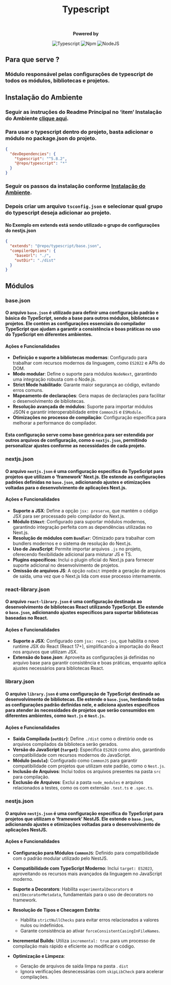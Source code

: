 <div style="text-align: center;">
    <h1>Typescript</h1>
    <br/>
<p>
    <strong>Powered by</strong>

![Typescript](https://img.shields.io/badge/typescript-%23323330.svg?style=falt&logo=typescript&logoColor=%233178C6)
![Npm](https://shields.io/badge/npm-gray?logo=npm&style=falt)
![NodeJS](https://img.shields.io/badge/node.js-6DA55F?style=falt&logo=node.js&logoColor=white)
</p>
</div>

## Para que serve ?
### Módulo responsável pelas configurações de typescript de todos os módulos, bibliotecas e projetos.

## Instalação do Ambiente
### Seguir as instruções do Readme Principal no ‘item’ Instalação do Ambiente [clique aqui](../../README.md).

### Para usar o typescript dentro do projeto, basta adicionar o módulo no package.json do projeto.
```json
{
  "devDependencies": {
    "typescript": "^5.8.2",
    "@repo/typescript": "*"
  }      
}
```
### Seguir os passos da instalação conforme [Instalação do Ambiente](#instalação-do-ambiente).
### Depois criar um arquivo `tsconfig.json` e selecionar qual grupo do typescript deseja adicionar ao projeto.
#### No Exemplo em extends está sendo utilizado o grupo de configurações do nestjs.json
```json
{
  "extends": "@repo/typescript/base.json",
  "compilerOptions": {
    "baseUrl": "./",
    "outDir": "./dist"
  }
}
```
## Módulos

### base.json
#### O arquivo `base.json` é utilizado para definir uma configuração padrão e básica do TypeScript, sendo a base para outros módulos, bibliotecas e projetos. Ele contém as configurações essenciais do compilador TypeScript que ajudam a garantir a consistência e boas práticas no uso do TypeScript em diferentes ambientes.
#### Ações e Funcionalidades
- **Definição e suporte a bibliotecas modernas**: Configurado para trabalhar com recursos modernos da linguagem, como `ES2022` e APIs do DOM.
- **Modo modular**: Define o suporte para módulos `NodeNext`, garantindo uma integração robusta com o Node.js.
- **Strict Mode habilitado**: Garante maior segurança ao código, evitando erros comuns.
- **Mapeamento de declarações**: Gera mapas de declarações para facilitar o desenvolvimento de bibliotecas.
- **Resolução avançada de módulos**: Suporte para importar módulos JSON e garantir interoperabilidade entre `CommonJS` e `ESModule`.
- **Otimizações no processo de compilação**: Configuração específica para melhorar a performance do compilador.
#### Esta configuração serve como base genérica para ser estendida por outros arquivos de configuração, como o `nextjs.json`, permitindo personalizar ajustes conforme as necessidades de cada projeto.


### nextjs.json
#### O arquivo `nextjs.json` é uma configuração específica do TypeScript para projetos que utilizam o ‘framework’ Next.js. Ele estende as configurações padrões definidas no `base.json`, adicionando ajustes e otimizações voltadas para o desenvolvimento de aplicações Next.js.
#### Ações e Funcionalidades
- **Suporte a JSX**: Define a opção `jsx: preserve`, que mantém o código JSX para ser processado pelo compilador do Next.js.
- **Módulo `ESNext`**: Configurado para suportar módulos modernos, garantindo integração perfeita com as dependências utilizadas no Next.js.
- **Resolução de módulos com `Bundler`**: Otimizado para trabalhar com bundlers modernos e o sistema de resolução do Next.js.
- **Uso de JavaScript**: Permite importar arquivos `.js` no projeto, oferecendo flexibilidade adicional para misturar JS e TS.
- **Plugins específicos**: Inclui o plugin oficial do Next.js para fornecer suporte adicional no desenvolvimento de projetos.
- **Omissão de arquivos JS**: A opção `noEmit` impede a geração de arquivos de saída, uma vez que o Next.js lida com esse processo internamente.

### react-library.json
#### O arquivo `react-library.json` é uma configuração destinada ao desenvolvimento de bibliotecas React utilizando TypeScript. Ele estende o `base.json`, adicionando ajustes específicos para suportar bibliotecas baseadas no React.
#### Ações e Funcionalidades
- **Suporte a JSX**: Configurado com `jsx: react-jsx`, que habilita o novo runtime JSX do React (React 17+), simplificando a importação do React nos arquivos que utilizam JSX.
- **Extensão do base.json**: Aproveita as configurações já definidas no arquivo base para garantir consistência e boas práticas, enquanto aplica ajustes necessários para bibliotecas React.

### library.json
#### O arquivo `library.json` é uma configuração de TypeScript destinada ao desenvolvimento de bibliotecas. Ele estende o `base.json`, herdando todas as configurações padrão definidas nele, e adiciona ajustes específicos para atender às necessidades de projetos que serão consumidos em diferentes ambientes, como `Next.js` e `Nest.js`.
#### Ações e Funcionalidades

- **Saída Compilada (`outDir`)**: Define `./dist` como o diretório onde os arquivos compilados da biblioteca serão gerados.
- **Versão do JavaScript (`target`)**: Especifica `ES2020` como alvo, garantindo compatibilidade com recursos modernos do JavaScript.
- **Módulo (`module`)**: Configurado como `CommonJS` para garantir compatibilidade com projetos que utilizam este padrão, como o `Nest.js`.
- **Inclusão de Arquivos**: Inclui todos os arquivos presentes na pasta `src` para compilação.
- **Exclusão de Arquivos**: Exclui a pasta `node_modules` e arquivos relacionados a testes, como os com extensão `.test.ts` e `.spec.ts`.

### nestjs.json
#### O arquivo `nestjs.json` é uma configuração específica do TypeScript para projetos que utilizam o ‘framework’ NestJS. Ele estende o `base.json`, adicionando ajustes e otimizações voltadas para o desenvolvimento de aplicações NestJS.
#### Ações e Funcionalidades
- **Configuração para Módulos `CommonJS`**: Definido para compatibilidade com o padrão modular utilizado pelo NestJS.
- **Compatibilidade com TypeScript Moderno**: Inclui `target: ES2023`, aproveitando os recursos mais avançados da linguagem no JavaScript moderno.
- **Suporte a Decorators**: Habilita `experimentalDecorators` e `emitDecoratorMetadata`, fundamentais para o uso de decorators no framework.
- **Resolução de Tipos e Checagem Estrita**:
    - Habilita `strictNullChecks` para evitar erros relacionados a valores nulos ou indefinidos.
    - Garante consistência ao ativar `forceConsistentCasingInFileNames`.

- **Incremental Builds**: Utiliza `incremental: true` para um processo de compilação mais rápido e eficiente ao modificar o código.
- **Optimização e Limpeza**:
    - Geração de arquivos de saída limpa na pasta . `dist`
    - Ignora verificações desnecessárias com `skipLibCheck` para acelerar compilações.
